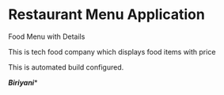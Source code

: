 # Restaurant Menu Application

Food Menu with Details

This is tech food company which displays food items with price

This is automated build configured.



*****Biriyani******

